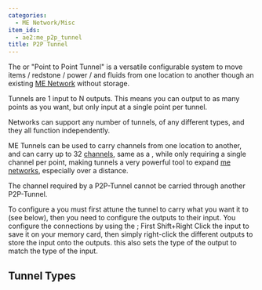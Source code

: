 ```yaml
---
categories:
  - ME Network/Misc
item_ids:
  - ae2:me_p2p_tunnel
title: P2P Tunnel
---
```


The <ItemLink id="me_p2p_tunnel" /> or "Point to Point Tunnel" is
a versatile configurable system to move items / redstone / power / and fluids from
one location to another though an existing [ME Network](../../me-network.md) without
storage.

<RecipeFor id="me_p2p_tunnel" />

Tunnels are 1 input to N outputs. This means you can output to as many points
as you want, but only input at a single point per tunnel.

Networks can support any number of tunnels, of any different types, and they
all function independently.

ME Tunnels can be used to carry channels from one location to another, and can
carry up to 32 [channels](../channels.md), same as a <ItemLink
id="fluix_covered_dense_cable"/>, while only
requiring a single channel per point, making tunnels a very powerful tool to
expand [me networks](../../me-network.md), especially over a distance.

The channel required by a P2P-Tunnel cannot be carried through another P2P-Tunnel.

To configure a <ItemLink id="me_p2p_tunnel"/>
you must first attune the tunnel to carry what you want it to (see below), then you need
to configure the outputs to their input. You configure the connections by
using the <ItemLink id="memory_card"/>; First
Shift+Right Click the input to save it on your memory card, then simply right-click the different outputs to
store the input onto the outputs. this also sets the type of the output to match the type of the input.

## Tunnel Types

<P2PTunnelTypes />
